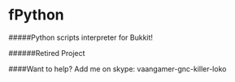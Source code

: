 # fPython
#####Python scripts interpreter  for Bukkit!

######Retired Project

####Want to help?
Add me on skype: vaangamer-gnc-killer-loko
